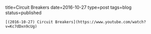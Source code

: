 
title=Circuit Breakers
date=2016-10-27
type=post
tags=blog
status=published
~~~~~~
[(2016-10-27) Circuit Breakers](https://www.youtube.com/watch?v=Kc7dDxn9cUg) 
            